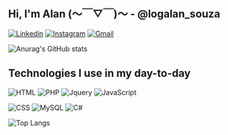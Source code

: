 ## Hi, I'm Alan (〜￣▽￣)〜 - @logalan_souza
[![Linkedin](https://img.shields.io/badge/LinkedIn-7f3ace?style=for-the-badge&logo=linkedin&logoColor=white)](https://www.linkedin.com/in/alanldf1/)
[![Instagram](https://img.shields.io/badge/Instagram-7f3ace?style=for-the-badge&logo=instagram&logoColor=white)](https://www.instagram.com/logalan_souza/)
[![Gmail](https://img.shields.io/badge/Gmail-7f3ace?style=for-the-badge&logo=gmail&logoColor=white)](mailto:alanldf@gmail.com)
<!-- [![Github](https://img.shields.io/github/followers/alanldf1.svg?style=social&label=Follow&maxAge=2592000)](https://github.com/alanldf1) -->


![Anurag's GitHub stats](https://github-readme-stats.vercel.app/api?username=alanldf1&theme=midnight-purple&show_icons=true)

## Technologies I use in my day-to-day

![HTML](https://img.shields.io/badge/HTML-7f3ace?style=for-the-badge&logo=html5&logoColor=white)
![PHP](https://img.shields.io/badge/PHP-7f3ace?style=for-the-badge&logo=php&logoColor=white)
![Jquery](https://img.shields.io/badge/jQuery-7f3ace?style=for-the-badge&logo=jquery&logoColor=white)
![JavaScript](https://img.shields.io/badge/JavaScript-7f3ace?style=for-the-badge&logo=javascript&logoColor=white)

![CSS](https://img.shields.io/badge/CSS-7f3ace?&style=for-the-badge&logo=css3&logoColor=white)
![MySQL](https://img.shields.io/badge/MySQL-7f3ace?style=for-the-badge&logo=mysql&logoColor=white)
![C#](https://img.shields.io/badge/C%23-7f3ace?style=for-the-badge&logo=c-sharp&logoColor=white)


![Top Langs](https://github-readme-stats.vercel.app/api/top-langs/?username=alanldf1&size_weight=0.5&count_weight=0.5&theme=midnight-purple)
